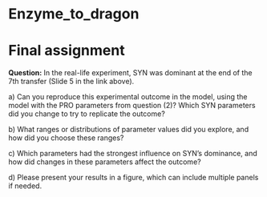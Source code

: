 # Enzyme_to_dragon
# Final assignment

**Question:**
In the real-life experiment, SYN was dominant at the end of the 7th transfer (Slide 5 in the link above).</p>
a) Can you reproduce this experimental outcome in the model, using the model with the PRO parameters from question (2)? Which SYN parameters did you change to try to replicate the outcome? </p>
b) What ranges or distributions of parameter values did you explore, and how did you choose these ranges? </p>
c) Which parameters had the strongest influence on SYN’s dominance, and how did changes in these parameters affect the outcome? </p>
d) Please present your results in a figure, which can include multiple panels if needed.</p>

